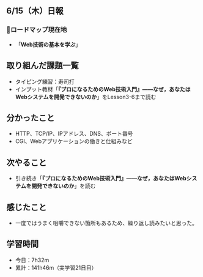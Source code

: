 ## 6/15（木）日報
### 📍ロードマップ現在地
- 「**Web技術の基本を学ぶ**」
## 取り組んだ課題一覧
- タイピング練習：寿司打
- インプット教材「**『プロになるためのWeb技術入門』――なぜ，あなたはWebシステムを開発できないのか**」をLesson3-6まで読む
## 分かったこと
- HTTP、TCP/IP、IPアドレス、DNS、ポート番号
- CGI、Webアプリケーションの働きと仕組みなど
## 次やること
- 引き続き「**『プロになるためのWeb技術入門』――なぜ，あなたはWebシステムを開発できないのか**」を読む
## 感じたこと
- 一度ではうまく咀嚼できない箇所もあるため、繰り返し読みたいと思った。
## 学習時間
- 今日：7h32m
- 累計：141h46m（実学習21日目）
